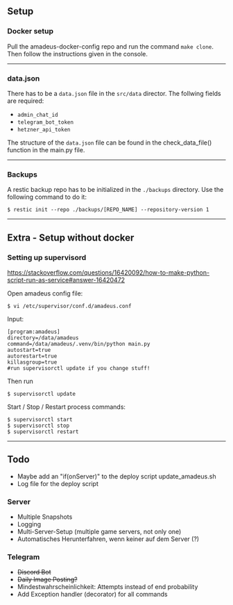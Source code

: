 ## Setup
### Docker setup
Pull the amadeus-docker-config repo and run the command ````make clone````. Then follow the
instructions given in the console.

____
### data.json
There has to be a ```data.json``` file in the ```src/data``` director. The follwing fields are required:
* ```admin_chat_id```
* ```telegram_bot_token```
* ```hetzner_api_token```

The structure of the ```data.json``` file can be found in the check_data_file() function in the main.py file.
___
### Backups
A restic backup repo has to be initialized in the ```./backups``` directory. Use the following command to do it:

```$ restic init --repo ./backups/[REPO_NAME] --repository-version 1```
___
## Extra - Setup without docker
### Setting up supervisord
https://stackoverflow.com/questions/16420092/how-to-make-python-script-run-as-service#answer-16420472

Open amadeus config file:
```
$ vi /etc/supervisor/conf.d/amadeus.conf
```

Input:
```
[program:amadeus]
directory=/data/amadeus
command=/data/amadeus/.venv/bin/python main.py
autostart=true
autorestart=true
killasgroup=true
#run supervisorctl update if you change stuff!
```

Then run
````
$ supervisorctl update
````

Start / Stop / Restart process commands:
```
$ supervisorctl start
$ supervisorctl stop
$ supervisorctl restart
```
____

## Todo
- Maybe add an "if(onServer)" to the deploy script update_amadeus.sh
- Log file for the deploy script

### Server
- Multiple Snapshots
- Logging
- Multi-Server-Setup (multiple game servers, not only one)
- Automatisches Herunterfahren, wenn keiner auf dem Server (?)

### Telegram
- <strike>Discord Bot</strike>
- <strike>Daily Image Posting?</strike>
- Mindestwahrscheinlichkeit: Attempts instead of end probability
- Add Exception handler (decorator) for all commands
